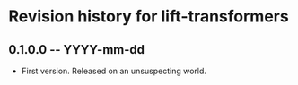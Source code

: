 # Revision history for lift-transformers

## 0.1.0.0 -- YYYY-mm-dd

* First version. Released on an unsuspecting world.
